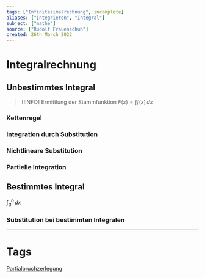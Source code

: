 ```yaml
---
tags: ["Infinitesimalrechnung", incomplete]
aliases: ["Integrieren", "Integral"]
subject: ["mathe"]
source: ["Rudolf Frauenschuh"]
created: 26th March 2022
---
```


# Integralrechnung

## Unbestimmtes Integral

> [!INFO] Ermittlung der Stammfunktion
> $F(x) = \int f(x) \, dx$

### Kettenregel

### Integration durch Substitution

### Nichtlineare Substitution

### Partielle Integration

## Bestimmtes Integral

$\int_{a}^b  \, dx$ 

### Substitution bei bestimmten Integralen

---

# Tags

[Partialbruchzerlegung](Partialbruchzerlegung.md) 
